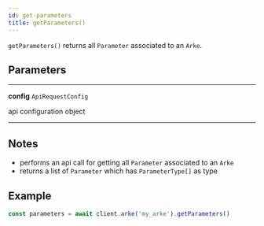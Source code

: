```yaml
---
id: get-parameters
title: getParameters()
---
```


`getParameters()` returns all `Parameter` associated to an `Arke`.


## Parameters

---
**config** `ApiRequestConfig`

api configuration object

---


## Notes

* performs an api call for getting all `Parameter` associated to an `Arke`
* returns a list of `Parameter` which has `ParameterType[]` as type

## Example

```js
const parameters = await client.arke('my_arke').getParameters()
```

